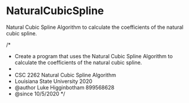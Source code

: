 # NaturalCubicSpline
Natural Cubic Spline Algorithm to calculate the coefficients of the natural cubic spline.

/*
 * Create a program that uses the Natural Cubic Spline Algorithm to calculate the coefficients of the natural cubic spline. 
 *
 * CSC 2262 Natural Cubic Spline Algorithm
 * Louisiana State University 2020
 * @author Luke Higginbotham 899568628
 * @since 10/5/2020 
 */
